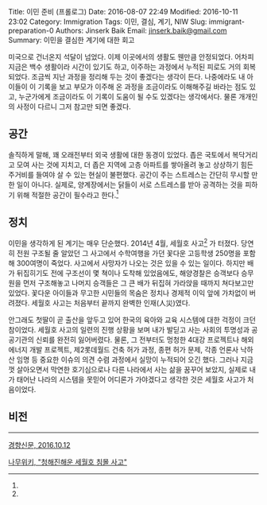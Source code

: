 Title: 이민 준비 (프롤로그)
Date: 2016-08-07 22:49
Modified: 2016-10-11 23:02
Category: Immigration
Tags: 이민, 결심, 계기, NIW
Slug: immigrant-preparation-0
Authors: Jinserk Baik
Email:  jinserk.baik@gmail.com
Summary: 이민을 결심한 계기에 대한 회고 

미국으로 건너온지 석달이 넘었다.
이제 이곳에서의 생활도 웬만큼 안정되었다.
어차피 지금은 백수 생활이라 시간이 있기도 하고, 이주하는 과정에서 누적된 피로도 거의 회복되었다.
조금씩 지난 과정을 정리해 두는 것이 좋겠다는 생각이 든다.
나중에라도 내 아이들이 이 기록을 보고 부모가 이주해 온 과정을 조금이라도 이해해주길 바라는 점도 있고,
누군가에게 조금이라도 이 기록이 도움이 될 수도 있겠다는 생각에서다.
물론 개개인의 사정이 다르니 그저 참고만 되면 좋겠다. 

공간
----
솔직하게 말해, 꽤 오래전부터 외국 생활에 대한 동경이 있었다. 
좁은 국토에서 복닥거리고 모여 사는 것에 지치고, 더 좁은 지역에 고층 아파트를 쌓아올려 놓고 상상하기 힘든 주거비를 들여야 살 수 있는 현실이 불편했다.
공간이 주는 스트레스는 간단히 무시할 만한 일이 아니다.
실제로, 양계장에서는 닭들이 서로 스트레스를 받아 공격하는 것을 피하기 위해 적절한 공간이 필수라고 한다.[^1] 

정치
----
이민을 생각하게 된 계기는 매우 단순했다.
2014년 4월, 세월호 사고[^2] 가 터졌다.
당연히 전원 구조될 줄 알았던 그 사고에서 수학여행을 가던 꽃다운 고등학생 250명을 포함해 300여명이 죽었다.
사고에서 사망자가 나오는 것은 있을 수 있는 일이다.
하지만 배가 뒤집히기도 전에 구조선이 몇 쳑이나 도착해 있었음에도,
해양경찰은 승객보다 승무원을 먼저 구조해놓고 나머지 승객들은 그 큰 배가 뒤집혀 가라앉을 때까지 쳐다보고만 있었다.
꽃다운 아이들과 무고한 시민들의 목숨은 정치나 경제적 이익 앞에 가차없이 버려졌다.
세월호 사고는 처음부터 끝까지 완벽한 인재(人災)였다.

안그래도 첫딸이 곧 출산을 앞두고 있어 한국의 육아와 교육 시스템에 대한 걱정이 크던 참이었다.
세월호 사고의 일련의 진행 상황을 보며 내가 발딛고 사는 사회의 투명성과 공공기관의 신뢰를 완전히 잃어버렸다.
물론, 그 전부터도 멍청한 4대강 프로젝트나 해외 에너지 개발 프로젝트, 제2롯데월드 건축 허가 과정, 종편 허가 문제,
    각종 언론사 낙하산 임명 등 중요한 이슈의 의견 수렴 과정에서 실망이 누적되어 오긴 했다.
그러나 지금껏 살아오면서 막연한 호기심으로나 다른 나라에서 사는 삶을 꿈꾸어 보았지,
    실제로 내가 태어난 나라의 시스템을 못믿어 어디론가 가야겠다고 생각한 것은 세월호 사고가 처음이었다. 

비전
----



-------------------
[^1]:
[경향신문, 2016.10.12](http://news.zum.com/articles/33580938?c=04)

[^2]:
[나무위키, "청해진해운 세월호 침몰 사고"](https://namu.wiki/w/%EC%B2%AD%ED%95%B4%EC%A7%84%ED%95%B4%EC%9A%B4%20%EC%84%B8%EC%9B%94%ED%98%B8%20%EC%B9%A8%EB%AA%B0%20%EC%82%AC%EA%B3%A0)

